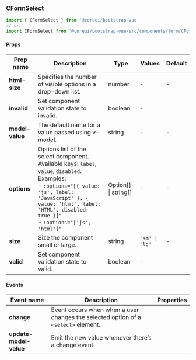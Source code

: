 ### CFormSelect

```jsx
import { CFormSelect } from '@coreui/bootstrap-vue'
// or
import CFormSelect from '@coreui/bootstrap-vue/src/components/form/CFormSelect'
```

#### Props

| Prop name       | Description                                                                                                                                                                                                                                  | Type                 | Values         | Default |
| --------------- | -------------------------------------------------------------------------------------------------------------------------------------------------------------------------------------------------------------------------------------------- | -------------------- | -------------- | ------- |
| **html-size**   | Specifies the number of visible options in a drop-down list.                                                                                                                                                                                 | number               | -              | -       |
| **invalid**     | Set component validation state to invalid.                                                                                                                                                                                                   | boolean              | -              |         |
| **model-value** | The default name for a value passed using v-model.                                                                                                                                                                                           | string               | -              | -       |
| **options**     | Options list of the select component. Available keys: `label`, `value`, `disabled`.<br>Examples:<br>- `:options="[{ value: 'js', label: 'JavaScript' }, { value: 'html', label: 'HTML', disabled: true }]"`<br>- `:options="['js', 'html']"` | Option[] \| string[] | -              | -       |
| **size**        | Size the component small or large.                                                                                                                                                                                                           | string               | `'sm' \| 'lg'` | -       |
| **valid**       | Set component validation state to valid.                                                                                                                                                                                                     | boolean              | -              |         |

#### Events

| Event name             | Description                                                                        | Properties |
| ---------------------- | ---------------------------------------------------------------------------------- | ---------- |
| **change**             | Event occurs when when a user changes the selected option of a `<select>` element. |
| **update-model-value** | Emit the new value whenever there’s a change event.                                |
